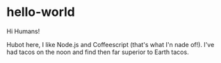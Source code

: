 # hello-world
Hi Humans!


Hubot here, I like Node.js and Coffeescript (that's what I'n nade of!). 
I've had tacos on the noon and find then far superior to Earth tacos.
